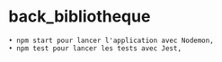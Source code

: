 # back_bibliotheque

    • npm start pour lancer l'application avec Nodemon,
    • npm test pour lancer les tests avec Jest,
